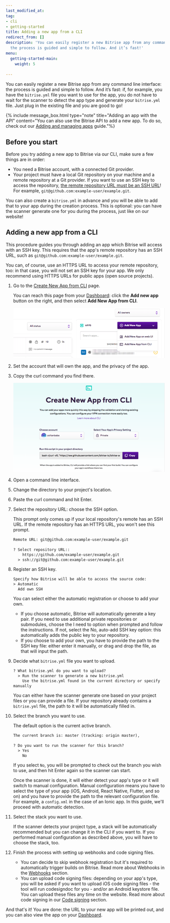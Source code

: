 ```yaml
---
last_modified_at: 
tag:
- cli
- getting-started
title: Adding a new app from a CLI
redirect_from: []
description: 'You can easily register a new Bitrise app from any command line interface:
  the process is guided and simple to follow. And it’s fast!'
menu:
  getting-started-main:
    weight: 5

---
```

You can easily register a new Bitrise app from any command line interface: the process is guided and simple to follow. And it’s fast: if, for example, you have the `bitrise.yml` file you want to use for the app, you do not have to wait for the scanner to detect the app type and generate your `bitrise.yml` file. Just plug in the existing file and you are good to go!

{% include message_box.html type="note" title="Adding an app with the API" content="You can also use the Bitrise API to add a new app. To do so, check out our [Adding and managing apps](/api/adding-and-managing-apps/) guide."%}

## Before you start

Before you try adding a new app to Bitrise via our CLI, make sure a few things are in order:

* You need a Bitrise account, with a connected Git provider.
* Your project must have a local Git repository on your machine and a remote repository at a Git provider. If you want to use an SSH key to access the repository, [the remote repository URL must be an SSH URL](https://help.github.com/en/articles/which-remote-url-should-i-use)! For example, `git@github.com:example-user/example.git`.

You can also create a `bitrise.yml` in advance and you will be able to add that to your app during the creation process. This is optional: you can have the scanner generate one for you during the process, just like on our website!

## Adding a new app from a CLI

This procedure guides you through adding an app which Bitrise will access with an SSH key. This requires that the app's remote repository has an SSH URL, such as `git@github.com:example-user/example.git`.

You can, of course, use an HTTPS URL to access your remote repository, too: in that case, you will not set an SSH key for your app. We only recommend using HTTPS URLs for public apps (open source projects).

 1. Go to the [Create New App from CLI](https://app.bitrise.io/dashboard/add-app-from-cli) page.

    You can reach this page from your [Dashboard](https://app.bitrise.io/dashboard/builds): click the **Add new app** button on the right, and then select **Add New App from CLI**.

    ![](/img/Bitrise_-_Mobile_Continuous_Integration_and_Delivery.png)
 2. Set the account that will own the app, and the privacy of the app.
 3. Copy the curl command you find there.

    ![](/img/Bitrise_-_Mobile_Continuous_Integration_and_Delivery-2.png)
 4. Open a command line interface.
 5. Change the directory to your project's location.
 6. Paste the curl command and hit Enter.
 7. Select the repository URL: choose the SSH option.

    This prompt only comes up if your local repository's remote has an SSH URL. If the remote repository has an HTTPS URL, you won't see this prompt.

    ```
    Remote URL: git@github.com:example-user/example.git

    ? Select repository URL::
        https://github.com/example-user/example.git
      > ssh://git@github.com:example-user/example.git
    ```
 8. Register an SSH key.

     ```
     Specify how Bitrise will be able to access the source code: 
     > Automatic
       Add own SSH
     ```

    You can select either the automatic registration or choose to add your own.
    * If you choose automatic, Bitrise will automatically generate a key pair. If you need to use additional private repositories or submodules, choose the I need to option when prompted and follow the instructions. If not, select the No, auto-add SSH key option: this automatically adds the public key to your repository.
    * If you choose to add your own, you have to provide the path to the SSH key file: either enter it manually, or drag and drop the file, as that will input the path.
 9. Decide what `bitrise.yml` file you want to upload.

        ? What bitrise.yml do you want to upload? 
          > Run the scanner to generate a new bitrise.yml
            Use the bitrise.yml found in the current directory or specify manually

    You can either have the scanner generate one based on your project files or you can provide a file. If your repository already contains a `bitrise.yml` file, the path to it will be automatically filled in.
10. Select the branch you want to use.

    The default option is the current active branch.

        The current branch is: master (tracking: origin master),
        
        ? Do you want to run the scanner for this branch?
          > Yes
            No

    If you select `No`, you will be prompted to check out the branch you wish to use, and then hit Enter again so the scanner can start.

    Once the scanner is done, it will either detect your app's type or it will switch to manual configuration. Manual configuration means you have to select the type of your app (iOS, Android, React Native, Flutter, and so on) and you have to provide the path to the relevant configuration file. For example, a `config.xml` in the case of an Ionic app. In this guide, we'll proceed with automatic detection.
11. Select the stack you want to use.

    If the scanner detects your project type, a stack will be automatically recommended but you can change it in the CLI if you want to. If you performed manual configuration as described above, you will have to choose the stack, too.
12. Finish the process with setting up webhooks and code signing files.
    * You can decide to skip webhook registration but it's required to automatically trigger builds on Bitrise. Read more about Webhooks in the [Webhooks](/webhooks/index/) section.
    * You can upload code signing files: depending on your app's type, you will be asked if you want to upload iOS code signing files - the tool will run codesigndoc for you - and/or an Android keystore file. You can upload these files any time on the website. Read more about code signing in our [Code signing](/code-signing/code-signing-index/) section.

And that's it! You are done: the URL to your new app will be printed out, and you can also view the app on your [Dashboard](app.bitrise.io/dashboard/).